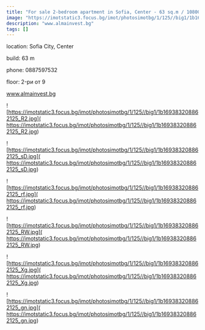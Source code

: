 ```yaml
---
title: "For sale 2-bedroom apartment in Sofia, Center - 63 sq.m / 108000 EUR :: imot.bg Ad"
image: "https://imotstatic3.focus.bg/imot/photosimotbg/1/125//big1/1b169383208862125_ay.jpg"
description: "www.almainvest.bg"
tags: []
---
```


location: Sofia City, Center

build: 63 m

phone: 0887597532

floor: 2-ри от 9

www.almainvest.bg


![https://imotstatic3.focus.bg/imot/photosimotbg/1/125//big1/1b169383208862125_R2.jpg]( https://imotstatic3.focus.bg/imot/photosimotbg/1/125//big1/1b169383208862125_R2.jpg)


![https://imotstatic3.focus.bg/imot/photosimotbg/1/125//big1/1b169383208862125_sD.jpg]( https://imotstatic3.focus.bg/imot/photosimotbg/1/125//big1/1b169383208862125_sD.jpg)


![https://imotstatic3.focus.bg/imot/photosimotbg/1/125//big1/1b169383208862125_rf.jpg]( https://imotstatic3.focus.bg/imot/photosimotbg/1/125//big1/1b169383208862125_rf.jpg)


![https://imotstatic3.focus.bg/imot/photosimotbg/1/125//big1/1b169383208862125_RW.jpg]( https://imotstatic3.focus.bg/imot/photosimotbg/1/125//big1/1b169383208862125_RW.jpg)


![https://imotstatic3.focus.bg/imot/photosimotbg/1/125//big1/1b169383208862125_Xg.jpg]( https://imotstatic3.focus.bg/imot/photosimotbg/1/125//big1/1b169383208862125_Xg.jpg)


![https://imotstatic3.focus.bg/imot/photosimotbg/1/125//big1/1b169383208862125_gn.jpg]( https://imotstatic3.focus.bg/imot/photosimotbg/1/125//big1/1b169383208862125_gn.jpg)


